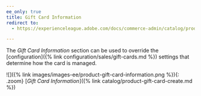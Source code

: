 ```yaml
---
ee_only: true
title: Gift Card Information
redirect to:
  - https://experienceleague.adobe.com/docs/commerce-admin/catalog/products/types/product-gift-card-create.html?lang=en#step-5%3A-complete-the-gift-card-information

---
```


The _Gift Card Information_ section can be used to override the [configuration]({% link configuration/sales/gift-cards.md %}) settings that determine how the card is managed.

![]({% link images/images-ee/product-gift-card-information.png %}){: .zoom}
[_Gift Card Information_]({% link catalog/product-gift-card-create.md %})

